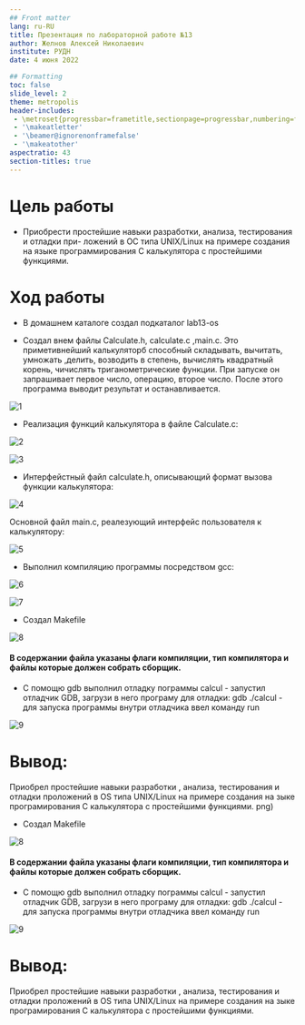 ```yaml
---
## Front matter
lang: ru-RU
title: Презентация по лабораторной работе №13
author: Желнов Алексей Николаевич
institute: РУДН
date: 4 июня 2022

## Formatting
toc: false
slide_level: 2
theme: metropolis
header-includes: 
 - \metroset{progressbar=frametitle,sectionpage=progressbar,numbering=fraction}
 - '\makeatletter'
 - '\beamer@ignorenonframefalse'
 - '\makeatother'
aspectratio: 43
section-titles: true
---
```


# Цель работы

- Приобрести простейшие навыки разработки, анализа, тестирования и отладки при-
ложений в ОС типа UNIX/Linux на примере создания на языке программирования
С калькулятора с простейшими функциями.

# Ход работы

- В домашнем каталоге создал подкаталог lab13-os

- Создал внем файлы Calculate.h, calculate.c ,main.c. Это приметивнейший калькуляторб способный складывать, вычитать, умножать ,делить, возводить в степень, вычислять квадратный корень, чичислять триганометрические функции. При запуске он запрашивает первое число, операцию, второе число. После этого программа выводит результат и останавливается.

![1](image/1.png)

- Реализация функций калькулятора в файле Calculate.c:

![2](image/3.png)

![3](image/2.png)

- Интерфейстный файл calculate.h, описывающий формат вызова функции калькулятора: 

![4](image/4.png)

Основной файл main.c, реалезующий интерфейс пользователя к калькулятору:

![5](image/5.png)

- Выполнил компиляцию программы посредством gcc:

![6](image/6.png)

![7](image/7.png)

- Cоздал Makefile

![8](image/8.png)

#### В содержании файла указаны флаги компиляции, тип компилятора и файлы которые должен собрать сборщик.

- C помощю gdb выполнил отладку пограммы calcul - запустил отладчик GDB, загрузи в него програму для отладки: gdb ./calcul - для запуска программы внутри отладчика ввел команду run

![9](image/9.png)

# Вывод:

Приобрел простейшие навыки разработки , анализа, тестирования и отладки проложений в OS типа UNIX/Linux на примере создания на зыке програмирования С калькулятора с простейшими функциями.
png)

- Cоздал Makefile

![8](image/8.png)

#### В содержании файла указаны флаги компиляции, тип компилятора и файлы которые должен собрать сборщик.

- C помощю gdb выполнил отладку пограммы calcul - запустил отладчик GDB, загрузи в него програму для отладки: gdb ./calcul - для запуска программы внутри отладчика ввел команду run

![9](image/9.png)

# Вывод:

Приобрел простейшие навыки разработки , анализа, тестирования и отладки проложений в OS типа UNIX/Linux на примере создания на зыке програмирования С калькулятора с простейшими функциями.
